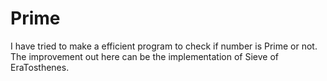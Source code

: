# Prime
I have tried to make a efficient program to check if number is Prime or not. The improvement out here can be the implementation of Sieve of EraTosthenes.
